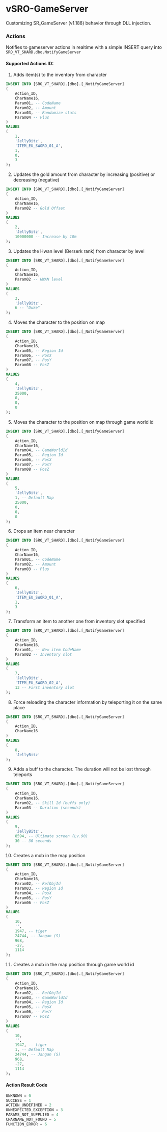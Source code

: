 # vSRO-GameServer

Customizing SR_GameServer (v1.188) behavior through DLL injection.

### Actions

Notifies to gameserver actions in realtime with a simple INSERT query into `SRO_VT_SHARD.dbo.NotifyGameServer`

#### Supported Actions ID:

1. Adds item(s) to the inventory from character 
```sql
INSERT INTO [SRO_VT_SHARD].[dbo].[_NotifyGameServer]
(
	Action_ID,
	CharName16,
	Param01, -- CodeName
	Param02, -- Amount
	Param03, -- Randomize stats
	Param04 -- Plus
)
VALUES
(
	1,
	'JellyBitz',
	'ITEM_EU_SWORD_01_A',
	1,
	0,
	3
);
```

2. Updates the gold amount from character by increasing (positive) or decreasing (negative)
```sql
INSERT INTO [SRO_VT_SHARD].[dbo].[_NotifyGameServer]
(
	Action_ID,
	CharName16,
	Param02 -- Gold Offset
)
VALUES
(
	2,
	'JellyBitz',
	10000000 -- Increase by 10m
);
```

3. Updates the Hwan level (Berserk rank) from character by level
```sql
INSERT INTO [SRO_VT_SHARD].[dbo].[_NotifyGameServer]
(
	Action_ID,
	CharName16,
	Param02 -- HWAN level
)
VALUES
(
	3,
	'JellyBitz',
	6 -- "Duke"
);
```

4. Moves the character to the position on map
```sql
INSERT INTO [SRO_VT_SHARD].[dbo].[_NotifyGameServer]
(
	Action_ID,
	CharName16,
	Param05, -- Region Id
	Param06, -- PosX
	Param07, -- PosY
	Param08 -- PosZ
)
VALUES
(
	4,
	'JellyBitz',
	25000,
	0,
	0,
	0
);
```

5. Moves the character to the position on map through game world id
```sql
INSERT INTO [SRO_VT_SHARD].[dbo].[_NotifyGameServer]
(
	Action_ID,
	CharName16,
	Param04, -- GameWorldId
	Param05, -- Region Id
	Param06, -- PosX
	Param07, -- PosY
	Param08 -- PosZ
)
VALUES
(
	5,
	'JellyBitz',
	1, -- Default Map
	25000,
	0,
	0,
	0
);
```

6. Drops an item near character
```sql
INSERT INTO [SRO_VT_SHARD].[dbo].[_NotifyGameServer]
(
	Action_ID,
	CharName16,
	Param01, -- CodeName
	Param02, -- Amount
	Param03 -- Plus
)
VALUES
(
	6,
	'JellyBitz',
	'ITEM_EU_SWORD_01_A',
	1,
	3
);
```

7. Transform an item to another one from inventory slot specified
```sql
INSERT INTO [SRO_VT_SHARD].[dbo].[_NotifyGameServer]
(
	Action_ID,
	CharName16,
	Param01, -- New item CodeName
	Param02 -- Inventory slot
)
VALUES
(
	7,
	'JellyBitz',
	'ITEM_EU_SWORD_02_A',
	13 -- First inventory slot
);
```

8. Force reloading the character information by teleporting it on the same place
```sql
INSERT INTO [SRO_VT_SHARD].[dbo].[_NotifyGameServer]
(
	Action_ID,
	CharName16
)
VALUES
(
	8,
	'JellyBitz'
);
```

9. Adds a buff to the character. The duration will not be lost through teleports
```sql
INSERT INTO [SRO_VT_SHARD].[dbo].[_NotifyGameServer]
(
	Action_ID,
	CharName16,
	Param02, -- Skill Id (buffs only)
	Param03 -- Duration (seconds)
)
VALUES
(
	9,
	'JellyBitz',
	8594, -- Ultimate screen (Lv.90)
	30 -- 30 seconds
);
```

10. Creates a mob in the map position
```sql
INSERT INTO [SRO_VT_SHARD].[dbo].[_NotifyGameServer]
(
	Action_ID,
	CharName16,
	Param02, -- RefObjId
	Param03, -- Region Id
	Param04, -- PosX
	Param05, -- PosY
	Param06 -- PosZ
)
VALUES
(
	10,
	'',
	1947, -- tiger
	24744, -- Jangan (S)
	968,
	-27,
	1114
);
```

11. Creates a mob in the map position through game world id
```sql
INSERT INTO [SRO_VT_SHARD].[dbo].[_NotifyGameServer]
(
	Action_ID,
	CharName16,
	Param02, -- RefObjId
	Param03, -- GameWorldId
	Param04, -- Region Id
	Param05, -- PosX
	Param06, -- PosY
	Param07 -- PosZ
)
VALUES
(
	10,
	'',
	1947, -- tiger
	1, -- Default Map
	24744, -- Jangan (S)
	968,
	-27,
	1114
);
```

#### Action Result Code

```C++
UNKNOWN = 0
SUCCESS = 1
ACTION_UNDEFINED = 2
UNNEXPECTED_EXCEPTION = 3
PARAMS_NOT_SUPPLIED = 4
CHARNAME_NOT_FOUND = 5
FUNCTION_ERROR = 6
```